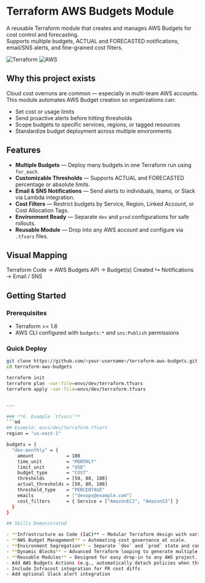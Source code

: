 # Terraform AWS Budgets Module

A reusable Terraform module that creates and manages AWS Budgets for cost control and forecasting.  
Supports multiple budgets, ACTUAL and FORECASTED notifications, email/SNS alerts, and fine-grained cost filters.

![Terraform](https://img.shields.io/badge/Terraform-%235835CC.svg?style=for-the-badge&logo=terraform&logoColor=white)
![AWS](https://img.shields.io/badge/AWS-%23FF9900.svg?style=for-the-badge&logo=amazonaws&logoColor=white)

## Why this project exists

Cloud cost overruns are common — especially in multi-team AWS accounts.  
This module automates AWS Budget creation so organizations can:

- Set cost or usage limits
- Send proactive alerts before hitting thresholds
- Scope budgets to specific services, regions, or tagged resources
- Standardize budget deployment across multiple environments

## Features

- **Multiple Budgets** — Deploy many budgets in one Terraform run using `for_each`.
- **Customizable Thresholds** — Supports ACTUAL and FORECASTED percentage or absolute limits.
- **Email & SNS Notifications** — Send alerts to individuals, teams, or Slack via Lambda integration.
- **Cost Filters** — Restrict budgets by Service, Region, Linked Account, or Cost Allocation Tags.
- **Environment Ready** — Separate `dev` and `prod` configurations for safe rollouts.
- **Reusable Module** — Drop into any AWS account and configure via `.tfvars` files.

## Visual Mapping

Terraform Code  →  AWS Budgets API  →  Budget(s) Created
                              ↳ Notifications → Email / SNS

## Getting Started

### Prerequisites
- Terraform >= 1.6
- AWS CLI configured with `budgets:*` and `sns:Publish` permissions

### Quick Deploy

```bash
git clone https://github.com/<your-username>/terraform-aws-budgets.git
cd terraform-aws-budgets

terraform init
terraform plan -var-file=envs/dev/terraform.tfvars
terraform apply -var-file=envs/dev/terraform.tfvars


---

### **6. Example `tfvars`**
```md
## Example: envs/dev/terraform.tfvars
region = "us-east-1"

budgets = {
  "dev-monthly" = {
    amount            = 100
    time_unit         = "MONTHLY"
    limit_unit        = "USD"
    budget_type       = "COST"
    thresholds        = [50, 80, 100]
    actual_thresholds = [50, 80, 100]
    threshold_type    = "PERCENTAGE"
    emails            = ["devops@example.com"]
    cost_filters      = { Service = ["AmazonEC2", "AmazonS3"] }
  }
}

## Skills Demonstrated

- **Infrastructure as Code (IaC)** — Modular Terraform design with variables, outputs, and `for_each`.
- **AWS Budget Management** — Automating cost governance at scale.
- **Environment Segregation** — Separate `dev` and `prod` state and configurations.
- **Dynamic Blocks** — Advanced Terraform looping to generate multiple notifications and cost filters.
- **Reusable Modules** — Designed for easy drop-in to any AWS project.
- Add AWS Budgets Actions (e.g., automatically detach policies when threshold hit)
- Include Infracost integration for PR cost diffs
- Add optional Slack alert integration

